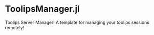 # ToolipsManager.jl
Toolips Server Manager! A template for managing your toolips sessions remotely!
